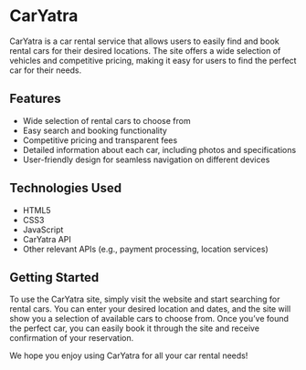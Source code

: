 <h1>CarYatra</h1>
<p>CarYatra is a car rental service that allows users to easily find and book rental cars for their desired locations. The site offers a wide selection of vehicles and competitive pricing, making it easy for users to find the perfect car for their needs.</p>

<h2>Features</h2>
<ul>
  <li>Wide selection of rental cars to choose from</li>
  <li>Easy search and booking functionality</li>
  <li>Competitive pricing and transparent fees</li>
  <li>Detailed information about each car, including photos and specifications</li>
  <li>User-friendly design for seamless navigation on different devices</li>
</ul>

<h2>Technologies Used</h2>
<ul>
  <li>HTML5</li>
  <li>CSS3</li>
  <li>JavaScript</li>
  <li>CarYatra API</li>
  <li>Other relevant APIs (e.g., payment processing, location services)</li>
</ul>

<h2>Getting Started</h2>
<p>To use the CarYatra site, simply visit the website and start searching for rental cars. You can enter your desired location and dates, and the site will show you a selection of available cars to choose from. Once you’ve found the perfect car, you can easily book it through the site and receive confirmation of your reservation.</p>

<p>We hope you enjoy using CarYatra for all your car rental needs!</p>
